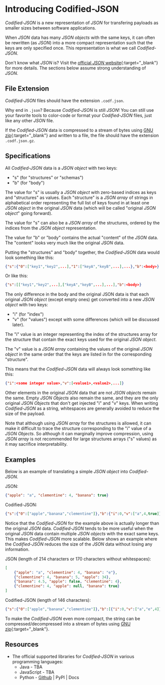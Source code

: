 # Introducing Codified-JSON

*Codified-JSON* is a new representation of *JSON* for transfering payloads as smaller sizes between software applications.

When *JSON* data has many *JSON objects* with the same keys, it can often be rewritten (as *JSON*) into a more compact representation such that the keys are only specified once. This representation is what we call *Codified-JSON*.

Don't know what *JSON* is? Visit the [official *JSON* website](https://www.json.org/json-en.html){:target="_blank"} for more details. The sections below assume strong understanding of *JSON*.

## File Extension

*Codified-JSON* files should have the extension `.codf.json`.

Why end in `.json`? Because *Codified-JSON* is still *JSON*! You can still use your favorite tools to color-code or format your *Codified-JSON* files, just like any other *JSON* file.

If the *Codified-JSON* data is compressed to a stream of bytes using [GNU zip](https://www.gnu.org/software/gzip/){:target="_blank"} and written to a file, the file should have the extension `.codf.json.gz`.

## Specifications

All *Codified-JSON* data is a *JSON object* with two keys: 

* "s" (for "structures" or "schemas") 
* "b" (for "body")

The value for "s" is usually a *JSON object* with zero-based indices as keys and "structures" as values. Each "structure" is a *JSON array* of strings in alphabetical order representing the full list of keys found in at least one *JSON object* in the original *JSON* data (which will be called "original *JSON object*" going forward). 

The value for "s" can also be a *JSON array* of the structures, ordered by the indices from the *JSON object* representation.

The value for "b" or "body" contains the actual "content" of the *JSON* data. The "content" looks very much like the original *JSON* data. 

Putting the "structures" and "body" together, the *Codified-JSON* data would look something like this:
```json
{"s":{"0":["key1","key2",...],"1":["keyA","keyB",...],...},"b":<body>}
```

Or like this:
```json
{"s":[["key1","key2",...],["keyA","keyB",...],...],"b":<body>}
```

The only difference in the body and the original JSON data is that each original *JSON object* (except empty ones) get converted into a new *JSON object* with two keys:

* "i" (for "index")
* "v" (for "values") except with some differences (which will be discussed later).

The "i" value is an integer representing the index of the structures array for the structure that contain the exact keys used for the original *JSON object*.

The "v" value is a *JSON array* containing the values of the original *JSON object* in the same order that the keys are listed in for the corresponding "structure".

This means that the *Codified-JSON* data will always look something like this:
```json
{"i":<some integer value>,"v":[<value1>,<value2>,...]}
```

Other elements in the original *JSON* data that are not *JSON objects* remain the same. Empty *JSON Objects* also remain the same, and they are the only original *JSON Objects* that don't get injected "i" and "v" keys. When writing *Codified-JSON* as a string, whitespaces are generally avoided to reduce the size of the payload.

Note that although using *JSON array* for the structures is allowed, it can make it difficult to trace the structure corresponding to the "i" value of a *JSON Objects*. So although it can marginally improve compression, using *JSON array* is not recommended for large structures arrays ("s" values) as it may sacrifice interpretability.

## Examples

Below is an example of translating a simple *JSON object* into *Codified-JSON*.

JSON:
```json
{"apple": "a", "clementine": 4, "banana": true}
```

Codified-JSON:
```json
{"s":{"0":["apple","banana","clementine"]},"b":{"i":0,"v":["a",4,true]}}
```

Notice that the *Codified-JSON* for the example above is actually longer than the original *JSON* data. *Codified-JSON* tends to be more useful when the original *JSON* data contain multiple *JSON objects* with the exact same keys. This makes *Codified-JSON* more scalable. Below shows an example where the *Codified-JSON* reduces the size of the *JSON* data without losing any information.

JSON (length of 214 characters or 170 characters without whitespaces):
```json
[
    {"apple": "a", "clementine": 4, "banana": "e"}, 
    {"clementine": 4, "banana": 5, "apple": 34}, 
    {"banana": 4.5, "apple": false, "clementine": 4}, 
    {"clementine": 4, "apple": null, "banana": true}
]
```

Codified-JSON (length of 146 characters):
```json
{"s":{"0":["apple","banana","clementine"]},"b":[{"i":0,"v":["a","e",4]},{"i":0,"v":[34,5,4]},{"i":0,"v":[false,4.5,4]},{"i":0,"v":[null,true,4]}]}
```

To make the *Codified-JSON* even more compact, the string can be compressed/decompressed into a stream of bytes using [GNU zip](https://www.gnu.org/software/gzip/){:target="_blank"}.

## Resources

* The official supported libraries for *Codified-JSON* in various programming languages:
    * Java - TBA
    * JavaScript - TBA
    * Python - [Github](https://github.com/ty2huang/codified-json-python-library) | PyPI | Docs
